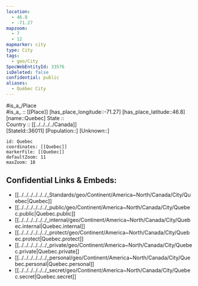 ```yaml
---
location:
  - 46.8
  - -71.27
mapzoom:
  - 7
  - 12
mapmarker: city
type: City
tags:
  - geo/City
SpocWebEntityId: 33576
isDeleted: false
confidential: public
aliases:
  - Québec City
---
```

#is_a_/Place  
#is_a_ :: [[Place]] 
[has_place_longitude::-71.27] 
[has_place_latitude::46.8] 
[name::Quebec] 
State ::  
Country :: [[../../../../Canada]]  
[StateId::36011] 
[Population::] 
[Unknown::] 


```leaflet
id: Quebec
coordinates: [[Quebec]] 
markerFile: [[Quebec]] 
defaultZoom: 11 
maxZoom: 18
```


## Confidential Links & Embeds: 
- [[../../../../../../_Standards/geo/Continent/America~North/Canada/City/Quebec|Quebec]] 
- [[../../../../../../_public/geo/Continent/America~North/Canada/City/Quebec.public|Quebec.public]] 
- [[../../../../../../_internal/geo/Continent/America~North/Canada/City/Quebec.internal|Quebec.internal]] 
- [[../../../../../../_protect/geo/Continent/America~North/Canada/City/Quebec.protect|Quebec.protect]] 
- [[../../../../../../_private/geo/Continent/America~North/Canada/City/Quebec.private|Quebec.private]] 
- [[../../../../../../_personal/geo/Continent/America~North/Canada/City/Quebec.personal|Quebec.personal]] 
- [[../../../../../../_secret/geo/Continent/America~North/Canada/City/Quebec.secret|Quebec.secret]] 
